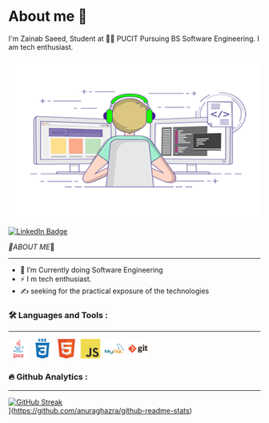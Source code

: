 # About me  👋
I'm Zainab Saeed, Student at 👨‍💻 PUCIT Pursuing BS Software Engineering. I am tech enthusiast.

<p><img src="https://github.com/Bsef19m516/Zainab-Saeed/blob/master/gi%20f%201.gif" alt="Gif" width="500" height="320"></p>
<div id="badges">
  <a href="https://www.linkedin.com/in/zainab-saeed-599215243/">
    <img src="https://img.shields.io/badge/LinkedIn-blue?style=for-the-badge&logo=linkedin&logoColor=white" alt="LinkedIn Badge"/>
  </a>
</div>


*🧐ABOUT ME*🚀
________________________
- 🔭 I’m Currently doing Software Engineering
- ⚡ I m tech enthusiast.
- ✍️ seeking for the practical exposure of the technologies

### :hammer_and_wrench: Languages and Tools :
________________________
<div>
  <img src="https://github.com/devicons/devicon/blob/master/icons/java/java-original-wordmark.svg" title="Java" alt="Java" width="40" height="40"/>&nbsp;
  <img src="https://github.com/devicons/devicon/blob/master/icons/css3/css3-plain-wordmark.svg"  title="CSS3" alt="CSS" width="40" height="40"/>&nbsp;
  <img src="https://github.com/devicons/devicon/blob/master/icons/html5/html5-original.svg" title="HTML5" alt="HTML" width="40" height="40"/>&nbsp;
  <img src="https://github.com/devicons/devicon/blob/master/icons/javascript/javascript-original.svg" title="JavaScript" alt="JavaScript" width="40" height="40"/>&nbsp;
    <img src="https://github.com/devicons/devicon/blob/master/icons/mysql/mysql-original-wordmark.svg" title="MySQL"  alt="MySQL" width="40" height="40"/>&nbsp;
  <img src="https://github.com/devicons/devicon/blob/master/icons/git/git-original-wordmark.svg" title="Git" **alt="Git" width="40" height="40"/>
</div>

### :fire: Github Analytics :
_________________________
[![GitHub Streak](http://github-readme-streak-stats.herokuapp.com?user=Bsef19m516&theme=dark&background=000000)](https://git.io/streak-stats)
<br>
](https://github.com/anuraghazra/github-readme-stats)
